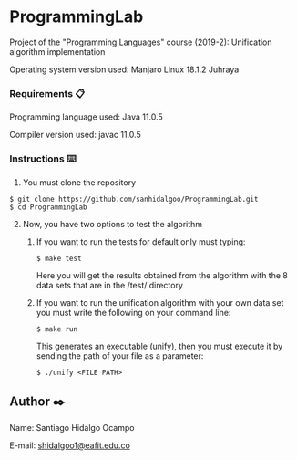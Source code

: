 # ProgrammingLab

Project of the "Programming Languages" course (2019-2): Unification algorithm implementation

Operating system version used: Manjaro Linux 18.1.2 Juhraya

### Requirements 📋

Programming language used: Java 11.0.5

Compiler version used: javac 11.0.5

### Instructions ⌨️

1. You must clone the repository

```
$ git clone https://github.com/sanhidalgoo/ProgrammingLab.git
$ cd ProgrammingLab
```

2. Now, you have two options to test the algorithm
  
   1. If you want to run the tests for default only must typing:
    
      ```
      $ make test
      ```
      Here you will get the results obtained from the algorithm with the 8 data sets that are in the /test/ directory
    
    2. If you want to run the unification algorithm with your own data set you must write the following on your command line: 

       ```
       $ make run
       ```
       This generates an executable (unify), then you must execute it by sending the path of your file as a parameter:
         
       ```
       $ ./unify <FILE PATH>
       ```
       
## Author ✒️

Name: Santiago Hidalgo Ocampo

E-mail: shidalgoo1@eafit.edu.co
